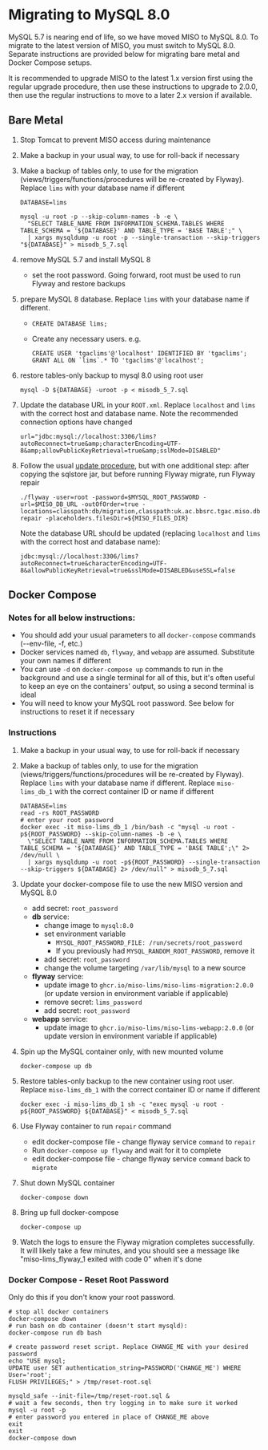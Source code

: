 # Migrating to MySQL 8.0

MySQL 5.7 is nearing end of life, so we have moved MISO to MySQL 8.0. To migrate to the latest
version of MISO, you must switch to MySQL 8.0. Separate instructions are provided below for
migrating bare metal and Docker Compose setups.

It is recommended to upgrade MISO to the latest 1.x version first using the regular upgrade
procedure, then use these instructions to upgrade to 2.0.0, then use the regular instructions to
move to a later 2.x version if available.

## Bare Metal

1. Stop Tomcat to prevent MISO access during maintenance
1. Make a backup in your usual way, to use for roll-back if necessary
1. Make a backup of tables only, to use for the migration (views/triggers/functions/procedures will
  be re-created by Flyway). Replace `lims` with your database name if different
  
    ```
    DATABASE=lims

    mysql -u root -p --skip-column-names -b -e \
      "SELECT TABLE_NAME FROM INFORMATION_SCHEMA.TABLES WHERE TABLE_SCHEMA = '${DATABASE}' AND TABLE_TYPE = 'BASE TABLE';" \
      | xargs mysqldump -u root -p --single-transaction --skip-triggers "${DATABASE}" > misodb_5_7.sql
    ```

1. remove MySQL 5.7 and install MySQL 8
   * set the root password. Going forward, root must be used to run Flyway and restore backups
1. prepare MySQL 8 database. Replace `lims` with your database name if different.
   * `CREATE DATABASE lims;`
   * Create any necessary users. e.g.

     ```
     CREATE USER 'tgaclims'@'localhost' IDENTIFIED BY 'tgaclims';
     GRANT ALL ON `lims`.* TO 'tgaclims'@'localhost';
     ```

1. restore tables-only backup to mysql 8.0 using root user

   ```
   mysql -D ${DATABASE} -uroot -p < misodb_5_7.sql
   ```

1. Update the database URL in your `ROOT.xml`. Replace `localhost` and `lims` with the correct host
  and database name. Note the recommended connection options have changed

    ```
    url="jdbc:mysql://localhost:3306/lims?autoReconnect=true&amp;characterEncoding=UTF-8&amp;allowPublicKeyRetrieval=true&amp;sslMode=DISABLED"
    ```

1. Follow the usual [update procedure](https://miso-lims.readthedocs.io/projects/docs/en/latest/admin/baremetal-installation-guide/#installing-and-upgrading), but with one additional step:
  after copying the sqlstore jar, but before running Flyway migrate, run Flyway repair

    ```
    ./flyway -user=root -password=$MYSQL_ROOT_PASSWORD -url=$MISO_DB_URL -outOfOrder=true -locations=classpath:db/migration,classpath:uk.ac.bbsrc.tgac.miso.db.migration repair -placeholders.filesDir=${MISO_FILES_DIR}
    ```
  
    Note the database URL should be updated (replacing `localhost` and `lims` with the correct host
    and database name):

    ```
    jdbc:mysql://localhost:3306/lims?autoReconnect=true&characterEncoding=UTF-8&allowPublicKeyRetrieval=true&sslMode=DISABLED&useSSL=false
    ```

## Docker Compose

### Notes for all below instructions:

* You should add your usual parameters to all `docker-compose` commands (--env-file, -f, etc.)
* Docker services named `db`, `flyway`, and `webapp` are assumed. Substitute your own names if
  different
* You can use `-d` on `docker-compose up` commands to run in the background and use a single
  terminal for all of this, but it's often useful to keep an eye on the containers' output, so using
  a second terminal is ideal
* You will need to know your MySQL root password. See below for instructions to reset it if
  necessary

### Instructions

1. Make a backup in your usual way, to use for roll-back if necessary
1. Make a backup of tables only, to use for the migration (views/triggers/functions/procedures will
  be re-created by Flyway). Replace `lims` with your database name if different. Replace
  `miso-lims_db_1` with the correct container ID or name if different

    ```
    DATABASE=lims
    read -rs ROOT_PASSWORD
    # enter your root password
    docker exec -it miso-lims_db_1 /bin/bash -c "mysql -u root -p${ROOT_PASSWORD} --skip-column-names -b -e \
      \"SELECT TABLE_NAME FROM INFORMATION_SCHEMA.TABLES WHERE TABLE_SCHEMA = '${DATABASE}' AND TABLE_TYPE = 'BASE TABLE';\" 2> /dev/null \
      | xargs mysqldump -u root -p${ROOT_PASSWORD} --single-transaction --skip-triggers ${DATABASE} 2> /dev/null" > misodb_5_7.sql
    ```

1. Update your docker-compose file to use the new MISO version and MySQL 8.0
    * add secret: `root_password`
    * **db** service:
      * change image to `mysql:8.0`
      * set environment variable
        * `MYSQL_ROOT_PASSWORD_FILE: /run/secrets/root_password`
        * If you previously had `MYSQL_RANDOM_ROOT_PASSWORD`, remove it
      * add secret: `root_password`
      * change the volume targeting `/var/lib/mysql` to a new source
    * **flyway** service:
      * update image to `ghcr.io/miso-lims/miso-lims-migration:2.0.0` (or update version in
        environment variable if applicable)
      * remove secret: `lims_password`
      * add secret: `root_password`
    * **webapp** service:
      * update image to `ghcr.io/miso-lims/miso-lims-webapp:2.0.0` (or update version in environment
        variable if applicable)

1. Spin up the MySQL container only, with new mounted volume

    ```
    docker-compose up db
    ```

1. Restore tables-only backup to the new container using root user. Replace `miso-lims_db_1` with
  the correct container ID or name if different

    ```
    docker exec -i miso-lims_db_1 sh -c "exec mysql -u root -p${ROOT_PASSWORD} ${DATABASE}" < misodb_5_7.sql
    ```

1. Use Flyway container to run `repair` command
    * edit docker-compose file - change flyway service `command` to `repair`
    * Run `docker-compose up flyway` and wait for it to complete
    * edit docker-compose file - change flyway service `command` back to `migrate`
1. Shut down MySQL container

    ```
    docker-compose down
    ```

1. Bring up full docker-compose

    ```
    docker-compose up
    ```

1. Watch the logs to ensure the Flyway migration completes successfully. It will likely take a few minutes, and you should see a message like "miso-lims_flyway_1 exited with code 0" when it's done

### Docker Compose - Reset Root Password

Only do this if you don't know your root password.

```
# stop all docker containers
docker-compose down
# run bash on db container (doesn't start mysqld):
docker-compose run db bash

# create password reset script. Replace CHANGE_ME with your desired password
echo "USE mysql;
UPDATE user SET authentication_string=PASSWORD('CHANGE_ME') WHERE User='root';
FLUSH PRIVILEGES;" > /tmp/reset-root.sql

mysqld_safe --init-file=/tmp/reset-root.sql &
# wait a few seconds, then try logging in to make sure it worked
mysql -u root -p
# enter password you entered in place of CHANGE_ME above
exit
exit
docker-compose down
```
